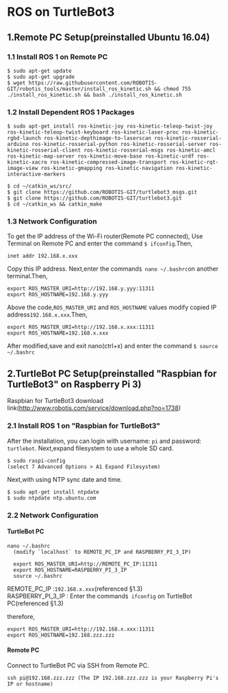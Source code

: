 # ROS on TurtleBot3
## 1.Remote PC Setup(preinstalled Ubuntu 16.04)
### 1.1 Install ROS 1 on Remote PC
```
$ sudo apt-get update
$ sudo apt-get upgrade
$ wget https://raw.githubusercontent.com/ROBOTIS-GIT/robotis_tools/master/install_ros_kinetic.sh && chmod 755 ./install_ros_kinetic.sh && bash ./install_ros_kinetic.sh
```
### 1.2 Install Dependent ROS 1 Packages
```
$ sudo apt-get install ros-kinetic-joy ros-kinetic-teleop-twist-joy ros-kinetic-teleop-twist-keyboard ros-kinetic-laser-proc ros-kinetic-rgbd-launch ros-kinetic-depthimage-to-laserscan ros-kinetic-rosserial-arduino ros-kinetic-rosserial-python ros-kinetic-rosserial-server ros-kinetic-rosserial-client ros-kinetic-rosserial-msgs ros-kinetic-amcl ros-kinetic-map-server ros-kinetic-move-base ros-kinetic-urdf ros-kinetic-xacro ros-kinetic-compressed-image-transport ros-kinetic-rqt-image-view ros-kinetic-gmapping ros-kinetic-navigation ros-kinetic-interactive-markers
```
```
$ cd ~/catkin_ws/src/
$ git clone https://github.com/ROBOTIS-GIT/turtlebot3_msgs.git
$ git clone https://github.com/ROBOTIS-GIT/turtlebot3.git
$ cd ~/catkin_ws && catkin_make
```

### 1.3 Network Configuration
To get the IP address of the Wi-Fi router(Remote PC connected), Use Terminal on Remote PC and enter the command `$ ifconfig`.Then,
```
inet addr 192.168.x.xxx
```
Copy this IP address.
Next,enter the command`$ nano ~/.bashrc`on another terminal.Then,
```
export ROS_MASTER_URI=http://192.168.y.yyy:11311
export ROS_HOSTNAME=192.168.y.yyy
```
Above the code,`ROS_MASTER_URI` and `ROS_HOSTNAME` values modify copied IP address`192.168.x.xxx`.Then,
```
export ROS_MASTER_URI=http://192.168.x.xxx:11311
export ROS_HOSTNAME=192.168.x.xxx
```
After modified,save and exit nano(ctrl+x) and enter the command `$ source ~/.bashrc`

## 2.TurtleBot PC Setup(preinstalled "Raspbian for TurtleBot3" on Raspberry Pi 3)
Raspbian for TurtleBot3 download link(http://www.robotis.com/service/download.php?no=1738)
### 2.1 Install ROS 1 on "Raspbian for TurtleBot3"
After the installation, you can login with username: `pi` and password: `turtlebot`. Next,expand filesystem to use a whole SD card.
```
$ sudo raspi-config
(select 7 Advanced Options > A1 Expand Filesystem)
```
Next,with using NTP sync date and time.
```
$ sudo apt-get install ntpdate
$ sudo ntpdate ntp.ubuntu.com
```
### 2.2 Network Configuration
#### TurtleBot PC
```
nano ~/.bashrc
  (modify `localhost` to REMOTE_PC_IP and RASPBERRY_PI_3_IP)

  export ROS_MASTER_URI=http://REMOTE_PC_IP:11311 
  export ROS_HOSTNAME=RASPBERRY_PI_3_IP 
  source ~/.bashrc
```
REMOTE_PC_IP      :`192.168.x.xxx`(referenced §1.3)  
RASPBERRY_PI_3_IP : Enter the command`$ ifconfig` on TurtleBot PC(referenced §1.3)

therefore,
```
export ROS_MASTER_URI=http://192.168.x.xxx:11311 
export ROS_HOSTNAME=192.168.zzz.zzz 
```

#### Remote PC
Connect to TurtleBot PC via SSH from Remote PC.
```
ssh pi@192.168.zzz.zzz (The IP 192.168.zzz.zzz is your Raspberry Pi's IP or hostname)
```

